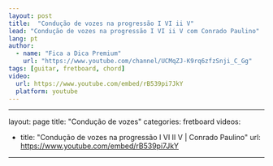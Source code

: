 ```yaml
---
layout: post
title:  "Condução de vozes na progressão I VI ii V"
lead: "Condução de vozes na progressão I VI ii V com Conrado Paulino"
lang: pt
author:
  - name: "Fica a Dica Premium"
    url: "https://www.youtube.com/channel/UCMqZJ-K9rq6zfzSnji_C_Gg"
tags: [guitar, fretboard, chord]
video:
  url: https://www.youtube.com/embed/rB539pi7JkY
  platform: youtube
---
```



---
layout: page
title:  "Condução de vozes"
categories: fretboard
videos:
  - title: "Condução de vozes na progressão I VI II V | Conrado Paulino"
    url: https://www.youtube.com/embed/rB539pi7JkY
---
